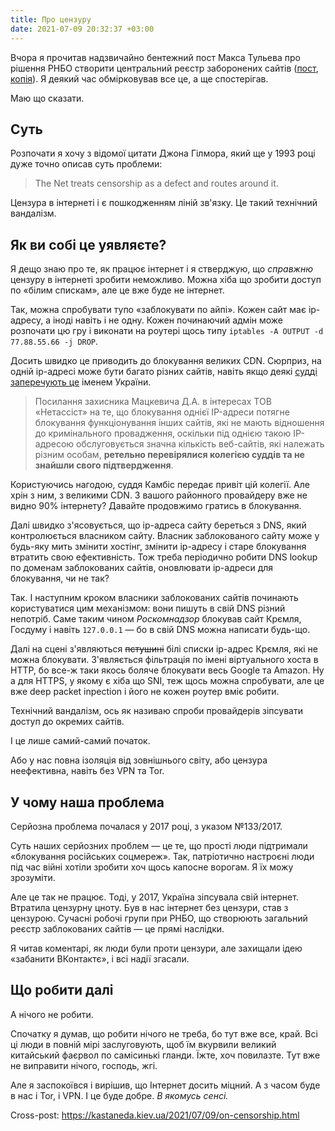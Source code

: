 ```yaml
---
title: Про цензуру
date: 2021-07-09 20:32:37 +03:00
---
```


Вчора я прочитав надзвичайно бентежний пост Макса Тульева про рішення РНБО створити центральний реєстр заборонених сайтів ([пост][1], [копія][2]). Я деякий час обмірковував все це, а ще спостерігав.

Маю що сказати.


Суть
----

Розпочати я хочу з відомої цитати Джона Гілмора, який ще у 1993 році дуже точно описав суть проблеми:

> The Net treats censorship as a defect and routes around it.

Цензура в інтернеті і є пошкодженням ліній зв'язку. Це такий технічний вандалізм.


Як ви собі це уявляєте?
-----------------------

Я дещо знаю про те, як працює інтернет і я стверджую, що _справжню_ цензуру в інтернеті зробити неможливо. Можна хіба що зробити доступ по «білим спискам», але це вже буде не інтернет.

Так, можна спробувати тупо «заблокувати по айпі». Кожен сайт має ip-адресу, а іноді навіть і не одну. Кожен починаючий адмін може розпочати цю гру і виконати на роутері щось типу `iptables -A OUTPUT -d 77.88.55.66 -j DROP`.

Досить швидко це приводить до блокування великих CDN. Сюрприз, на одній ip-адресі може бути багато різних сайтів, навіть якщо деякі [судді заперечують це][3] іменем України.

> Посилання захисника Мацкевича Д.А. в інтересах ТОВ «Нетассіст» на те, що блокування однієї IP-адреси потягне блокування функціонування інших сайтів, які не мають відношення до кримінального провадження, оскільки під однією такою IP-адресою обслуговується значна кількість веб-сайтів, які належать різним особам, **ретельно перевірялися колегією суддів та не знайшли свого підтвердження**.

Користуючись нагодою, суддя Камбіс передає привіт цій колегії. Але хрін з ним, з великими CDN. З вашого районного провайдеру вже не видно 90% інтернету? Давайте продовжимо гратись в блокування.

Далі швидко з'ясовується, що ip-адреса сайту береться з DNS, який контролюється власником сайту. Власник заблокованого сайту може у будь-яку мить змінити хостінг, змінити ip-адресу і старе блокування втратить свою ефективність. Тож треба періодично робити DNS lookup по доменам заблокованих сайтів, оновлювати ip-адреси для блокування, чи не так?

Так. І наступним кроком власники заблокованих сайтів починають користуватися цим механізмом: вони пишуть в свій DNS різний непотріб. Саме таким чином _Роскомнадзор_ блокував сайт Крємля, Госдуму і навіть `127.0.0.1` — бо в свій DNS можна написати будь-що.

Далі на сцені з'являються ~~пєтушині~~ білі списки ip-адрес Крємля, які не можна блокувати. З'являється фільтрація по імені віртуального хоста в HTTP, бо все-ж таки якось боляче блокувати весь Google та Amazon. Ну а для HTTPS, у якому є хіба що SNI, теж щось можна спробувати, але це вже deep packet inpection і його не кожен роутер вміє робити.

Технічний вандалізм, ось як називаю спроби провайдерів зіпсувати доступ до окремих сайтів.

І це лише самий-самий початок.

Або у нас повна ізоляція від зовнішнього світу, або цензура неефективна, навіть без VPN та Tor.


У чому наша проблема
--------------------

Серйозна проблема почалася у 2017 році, з указом №133/2017.

Суть наших серйозних проблем — це те, що прості люди підтримали «блокування російських соцмереж». Так, патріотично настроєні люди під час війні хотіли зробити хоч щось капосне ворогам. Я їх можу зрозуміти.

Але це так не працює. Тоді, у 2017, Україна зіпсувала свій інтернет. Втратила цензурну цноту. Був в нас інтернет без цензури, став з цензурою. Сучасні робочі групи при РНБО, що створюють загальний реєстр заблокованих сайтів — це прямі наслідки.

Я читав коментарі, як люди були проти цензури, але захищали ідею «забанити ВКонтактє», і всі надії згасали.


Що робити далі
--------------

А нічого не робити.

Спочатку я думав, що робити нічого не треба, бо тут вже все, край. Всі ці люди в повній мірі заслуговують, щоб їм вкурвили великий китайський фаєрвол по самісинькі гланди. Їжте, хоч повилазте. Тут вже не виправити нічого, господь, жгі.

Але я заспокоївся і вирішив, що Інтернет досить міцний. А з часом буде в нас і Tor, і VPN. І це буде добре. _В якомусь сенсі._

Cross-post: https://kastaneda.kiev.ua/2021/07/09/on-censorship.html

[1]: https://www.facebook.com/mt6561/posts/4321573754572469
[2]: https://test.de.co.ua/2021/07/08/rnbo.html
[3]: https://reyestr.court.gov.ua/Review/97404004
